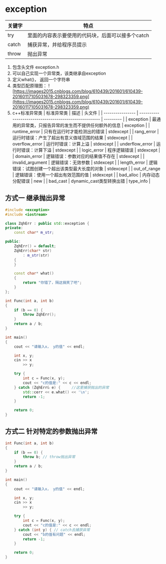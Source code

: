 # exception

| 关键字 | 特点                                              |
| ------ | ------------------------------------------------- |
| try    | 里面的内容表示要使用的代码块，后面可以接多个catch |
| catch  | 捕获异常，并给程序员提示                          |
| throw  | 抛出异常                                          |

1. 包含头文件 exception.h
2. 可以自己实现一个异常类，该类继承自exception
3. 定义what()， 返回一个字符串
4. 类型匹配原理图：
   ![https://images2015.cnblogs.com/blog/610439/201601/610439-20160117105031678-298323359.png](https://images2015.cnblogs.com/blog/610439/201601/610439-20160117105031678-298323359.png)
5. c++标准异常类
   | 标准异常类       | 描述                                                   | 头文件    |
   | ---------------- | ------------------------------------------------------ | --------- |
   | exception        | 最通用的异常类，只报告异常的发生而不提供任何额外的信息 | exception |
   | runtime_error    | 只有在运行时才能检测出的错误                           | stdexcept |
   | rang_error       | 运行时错误：产生了超出有意义值域范围的结果             | stdexcept |
   | overflow_error   | 运行时错误：计算上溢                                   | stdexcept |
   | underflow_error  | 运行时错误：计算下溢                                   | stdexcept |
   | logic_error      | 程序逻辑错误                                           | stdexcept |
   | domain_error     | 逻辑错误：参数对应的结果值不存在                       | stdexcept |
   | invalid_argument | 逻辑错误：无效参数                                     | stdexcept |
   | length_error     | 逻辑错误：试图创建一个超出该类型最大长度的对象         | stdexcept |
   | out_of_range     | 逻辑错误：使用一个超出有效范围的值                     | stdexcept |
   | bad_alloc        | 内存动态分配错误                                       | new       |
   | bad_cast         | dynamic_cast类型转换出错                               | type_info |

## 方式一 继承抛出异常

```cpp
#include <exception>
#include <iostream>

class ZqhErr : public std::exception {
private:
    const char* m_str;

public:
    ZqhErr() = default;
    ZqhErr(char* str)
        : m_str(str)
    {
    }

    const char* what()
    {
        return "你错了，隔这搞笑了吧";
    }
};

```

```cpp
int Func(int a, int b)
{
    if (b == 0) {
        throw ZqhErr();
    }
    return a / b;
}

int main()
{
    cout << "请输入x， y的值" << endl;

    int x, y;
    cin >> x
        >> y;

    try {
        int c = Func(x, y);
        cout << "c的值是:" << c << endl;
    } catch (ZqhErr& e) {     //这里捕获抛出的异常
        std::cerr << e.what() << '\n';
        return -1;
    }

    return 0;
}

```

## 方式二 针对特定的参数抛出异常

```cpp
int Func(int a, int b)
{
    if (b == 0) {
        throw b; // throw抛出异常
    }
    return a / b;
}

int main()
{
    cout << "请输入x， y的值" << endl;

    int x, y;
    cin >> x
        >> y;

    try {
        int c = Func(x, y);
        cout << "c的值是:" << c << endl;
    } catch (int y) { // catch去捕获异常
        cout << "b的值有问题" << endl;
        return -1;
    }

    return 0;
}

```

